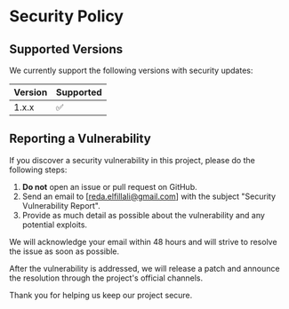 # Security Policy

## Supported Versions

We currently support the following versions with security updates:

| Version | Supported          |
| ------- | ------------------ |
| 1.x.x   | :white_check_mark: |

## Reporting a Vulnerability

If you discover a security vulnerability in this project, please do the following steps:

1. **Do not** open an issue or pull request on GitHub.
2. Send an email to [reda.elfillali@gmail.com] with the subject "Security Vulnerability Report".
3. Provide as much detail as possible about the vulnerability and any potential exploits.

We will acknowledge your email within 48 hours and will strive to resolve the issue as soon as possible.

After the vulnerability is addressed, we will release a patch and announce the resolution through the project's official channels.

Thank you for helping us keep our project secure.
